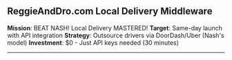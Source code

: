 ## ReggieAndDro.com Local Delivery Middleware

**Mission**: BEAT NASH! Local Delivery MASTERED!
**Target**: Same-day launch with API integration
**Strategy**: Outsource drivers via DoorDash/Uber (Nash's model)
**Investment**: $0 - Just API keys needed (30 minutes)  

---
